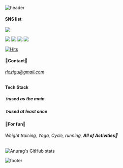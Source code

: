 ![header](https://capsule-render.vercel.app/api?type=waving&color=ffd4d4&height=300&section=header&text=Welcome&&fontAlignY=40&desc=my%20github%20profile&fontColor=ffffff&fontSize=90&descAlign=70&descAlignY=55)
#### SNS list

<a href="https://eunjk.tistory.co" target="_blank"><img src="https://img.shields.io/badge/blog-000000?style=flat-square&logo=tistory&logoColor=white"/></a>

<img src="https://img.shields.io/badge/blog-ECD53F?style=for-the-badge&logo=.ENV&logoColor=black">
<img src="https://img.shields.io/badge/JAVA-007396?style=for-the-badge&logo=java&logoColor=white">
<img src="https://img.shields.io/badge/Spring-6DB33F?style=for-the-badge&logo=Spring&logoColor=white">

<img src="https://img.shields.io/badge/oracle-F80000?style=for-the-badge&logo=oracle&logoColor=white">

[![Hits](https://hits.seeyoufarm.com/api/count/incr/badge.svg?url=https%3A%2F%2Fgithub.com%2Frlozigu&count_bg=%23FF9379&title_bg=%23A2A2A2&icon=grav.svg&icon_color=%23000000&title=hits&edge_flat=false)](https://hits.seeyoufarm.com)
#### 💌Contact💌
###### rlozigu@gmail.com  
  
#### Tech Stack
##### ✨used as the main

##### ✨used at least once

#### 🤹For fun🤹
###### Weight training, Yoga, Cycle, running,  **All of Activities🤣**



![Anurag's GitHub stats](https://github-readme-stats.vercel.app/api?username=rlozigu&show_icons=true&theme=flag-india)

![footer](https://capsule-render.vercel.app/api?section=footer&color=ffd4d4)
